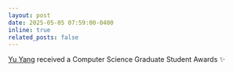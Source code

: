 ```yaml
---
layout: post
date: 2025-05-05 07:59:00-0400
inline: true
related_posts: false
---
```


<!-- A simple inline announcement with Markdown emoji! :sparkles: :smile: -->

[Yu Yang](https://sites.google.com/g.ucla.edu/yuyang/) received a Computer Science Graduate Student Awards :sparkles: